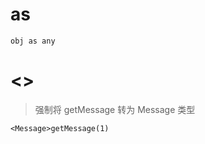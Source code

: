 <!--
 * @LastEditors: wudan01
 * @description: 文件描述
-->

# as
```
obj as any
```

# <>
> 强制将 getMessage 转为 Message 类型
```
<Message>getMessage(1)
```
